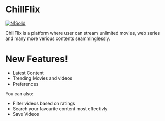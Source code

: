 # ChillFlix

[![N|Solid](https://github.com/hgmehta/MAD_314_SDT_Project/tree/master/Images/Logo.png)]()

ChillFlix is a platform where user can stream unlimited movies, web series and many more verious contents seamminglessly.

# New Features!

  - Latest Content
  - Trending Movies and videos
  - Preferences

You can also:
  - Filter videos based on ratings
  - Search your favourite content most effectivly
  - Save Videos
